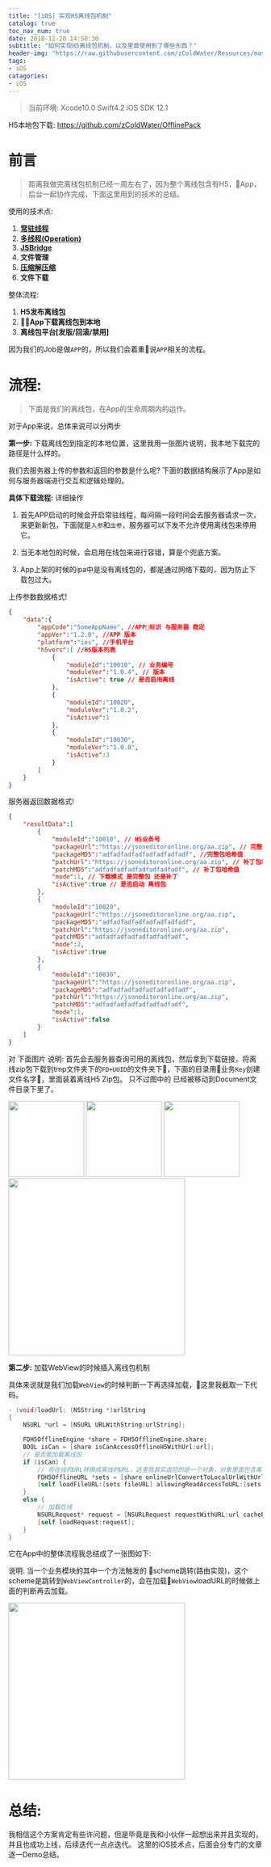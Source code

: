 ```yaml
---
title: "[iOS] 实现H5离线包机制"
catalog: true
toc_nav_num: true
date: 2018-12-20 14:50:30
subtitle: "如何实现H5离线包机制，以及里面使用到了哪些东西？"
header-img: "https://raw.githubusercontent.com/zColdWater/Resources/master/Images/legend_cover.jpg"
tags:
- iOS
catagories:
- iOS
---
```


> 当前环境: Xcode10.0 Swift4.2 iOS SDK 12.1

H5本地包下载: https://github.com/zColdWater/OfflinePack

前言
=======
> 距离我做完离线包机制已经一周左右了，因为整个离线包含有H5，App，后台一起协作完成，下面这里用到的技术的总结。

使用的技术点: 

1. **[常驻线程](https://zcoldwater.github.io/blog/article/ios/backgroundThread/)** 
2. **[多线程(Operation)](https://zcoldwater.github.io/blog/article/ios/operation/)**
3. **[JSBridge](https://zcoldwater.github.io/blog/article/ios/jsbridge/)**
4. **文件管理**
5. **[压缩解压缩](https://github.com/marmelroy/Zip)**
6. **文件下载**

整体流程:

1. **H5发布离线包**
2. **App下载离线包到本地**
3. **离线包平台[发版/回滚/禁用]**

因为我们的Job是做`APP`的，所以我们会着重说`APP`相关的流程。


流程:
=======
> 下面是我们的离线包，在App的生命周期内的运作。

对于App来说，总体来说可以分两步 

**第一步:** 下载离线包到指定的本地位置，这里我用一张图片说明，我本地下载完的路径是什么样的。 

我们去服务器上传的参数和返回的参数是什么呢? 下面的数据结构展示了App是如何与服务器端进行交互和逻辑处理的。

**具体下载流程:**  详细操作
1. 首先APP启动的时候会开启常驻线程，每间隔一段时间会去服务器请求一次，来更新新包，下面就是`入参`和`出参`，服务器可以下发不允许使用离线包来停用它。

2. 当无本地包的时候，会启用在线包来进行容错，算是个兜底方案。

3. App上架的时候的ipa中是没有离线包的，都是通过网络下载的，因为防止下载包过大。

上传参数数据格式!
```JSON
{
    "data":{
        "appCode":"SomeAppName", //APP标识 与服务器 商定
        "appVer":"1.2.0", //APP 版本 
        "platform":"ios", //手机平台
        "h5vers":[ //H5版本列表
            {
                "moduleId":"10010", // 业务编号
                "moduleVer":"1.0.4", // 版本
                "isActive": true // 是否启用离线
            },
            {
                "moduleId":"10020",
                "moduleVer":"1.0.2",
                "isActive":1
            },
            {
                "moduleId":"10030",
                "moduleVer":"1.0.8",
                "isActive":3
            }
        ]
    }
}
```

服务器返回数据格式!
```JSON
{
    "resultData":[
        {
            "moduleId":"10010", // H5业务号
            "packageUrl":"https://jsoneditoronline.org/aa.zip", // 完整包地址
            "packageMD5":"adfadfadfadfadfadfadfadf", //完整包哈希值
            "patchUrl":"https://jsoneditoronline.org/aa.zip", // 补丁包地址
            "patchMD5":"adfadfadfadfadfadfadfadf", // 补丁包哈希值
            "mode":1, // 下载模式 是完整包 还是补丁
            "isActive":true // 是否启动 离线包
        },
        {
            "moduleId":"10020",
            "packageUrl":"https://jsoneditoronline.org/aa.zip",
            "packageMD5":"adfadfadfadfadfadfadfadf",
            "patchUrl":"https://jsoneditoronline.org/aa.zip",
            "patchMD5":"adfadfadfadfadfadfadfadf",
            "mode":2,
            "isActive":true
        },
        {
            "moduleId":"10030",
            "packageUrl":"https://jsoneditoronline.org/aa.zip",
            "packageMD5":"adfadfadfadfadfadfadfadf",
            "patchUrl":"https://jsoneditoronline.org/aa.zip",
            "patchMD5":"adfadfadfadfadfadfadfadf",
            "mode":1,
            "isActive":false
        }
    ]
}
```



对 下面图片 说明: 首先会去服务器查询可用的离线包，然后拿到下载链接，将离线zip包下载到tmp文件夹下的`FD+UUID`的文件夹下，下面的目录用业务`Key`创建文件名字，里面装着离线H5 Zip包。 只不过图中的 已经被移动到Document文件目录下里了。

<img src="https://raw.githubusercontent.com/zColdWater/Resources/master/Images/offlinefile1.png" height="150" />

<img src="https://raw.githubusercontent.com/zColdWater/Resources/master/Images/offlinefile2.png" height="150" />

<img src="https://raw.githubusercontent.com/zColdWater/Resources/master/Images/offlinefile3.png" height="150" />

<img src="https://raw.githubusercontent.com/zColdWater/Resources/master/Images/offlinedownload.png" height="350" />


**第二步:**  加载WebView的时候插入离线包机制

具体来说就是我们加载`WebView`的时候判断一下再选择加载，这里我截取一下代码。

```ObjectiveC
- (void)loadUrl: (NSString *)urlString
{
    NSURL *url = [NSURL URLWithString:urlString];

    FDH5OfflineEngine *share = FDH5OfflineEngine.share;
    BOOL isCan = [share isCanAccessOfflineH5WithUrl:url];
    // 是否能加载离线包
    if (isCan) {
        // 将在线的URL转换成离线的URL，这里我其实返回的是一个对象，对象里面包含离线路径和离线路径的根路径
        FDH5OfflineURL *sets = [share onlineUrlConvertToLocalUrlWithUrl:url];
        [self loadFileURL:[sets fileURL] allowingReadAccessToURL:[sets allowingReadAccessToURL]];
    }
    else {
        // 加载在线
        NSURLRequest* request = [NSURLRequest requestWithURL:url cachePolicy:NSURLRequestUseProtocolCachePolicy timeoutInterval:15];
        [self loadRequest:request];
    }
}
```
它在App中的整体流程我总结成了一张图如下: 

说明: 当一个业务模块的其中一个方法触发的 scheme跳转(路由实现)，这个scheme是跳转到`WebViewController`的，会在加载`WebView`loadURL的时候做上面的判断再去加载。

<img src="https://raw.githubusercontent.com/zColdWater/Resources/master/Images/offlineload.png" height="350" />



总结: 
=======
我相信这个方案肯定有些许问题，但是毕竟是我和小伙伴一起想出来并且实现的，并且也成功上线，后续迭代一点点迭代。 这里的iOS技术点，后面会分专门的文章逐一Demo总结。
